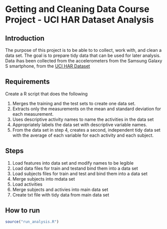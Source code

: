 Getting and Cleaning Data Course Project - UCI HAR Dataset Analysis
========================================================================

Introduction
-----------------

The purpose of this project is to be able to to collect, work with, and clean a data set. 
The goal is to prepare tidy data that can be used for later analysis.  Data  ihas been collected from the accelerometers from the Samsung Galaxy S smartphone, from 
the [UCI HAR Dataset](http://archive.ics.uci.edu/ml/datasets/Human+Activity+Recognition+Using+Smartphones)


Requirements
-----------------

Create a R script that does the following

1) Merges the training and the test sets to create one data set.
2) Extracts only the measurements on the mean and standard deviation for each measurement. 
3) Uses descriptive activity names to name the activities in the data set
4) Appropriately labels the data set with descriptive variable names. 
5) From the data set in step 4, creates a second, independent tidy data set with the average of each variable for each activity and each subject.


Steps 
-----------------

1) Load features into data set and modify names to be legible  
2) Load data files for train and testand bind them into a data set
3) Load subjects files for train and test and bind them into a data set
4) Merge subjects into mdata set 
5) Load activities
7) Merge subjects and activies into main data set 
8) Create txt file with tidy data from main data set


How to run
-----------------

```R
source("run_analysis.R")
```
